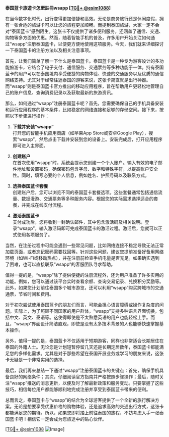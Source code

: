 **泰国蓝卡旅遊卡怎麽註冊wsapp [[TG💪+ @esim1088](https://t.me/s/esim1088)]**

在当今数字化时代，出行变得更加便捷和高效。无论是商务旅行还是休闲度假，拥有一张合适的旅游卡可以让您的旅程更加顺畅。而提到泰国旅游，大家一定不会对“泰国蓝卡”感到陌生。这张卡不仅提供了诸多便利服务，还涵盖了通信、交通、购物等多方面的优惠。然而，随着智能手机的普及，许多用户开始关注如何通过“wsapp”注册泰国蓝卡，以便更方便地使用这项服务。今天，我们就来详细探讨一下泰国蓝卡的注册方法以及相关注意事项。

首先，让我们简单了解一下什么是泰国蓝卡。泰国蓝卡是一种专为游客设计的多功能旅游卡，它结合了电子支付、通信服务、交通票务等多种功能于一体。持有泰国蓝卡的用户可以在泰国境内享受便捷的购物体验、快速的交通服务以及优质的通信网络支持。尤其对于经常往返泰国的游客来说，这张卡简直就是出行神器。而“wsapp”则是泰国蓝卡官方推出的移动应用程序，旨在帮助用户更轻松地管理自己的账户信息、查询消费记录以及获取最新的旅游资讯。

那么，如何通过“wsapp”注册泰国蓝卡呢？首先，您需要确保自己的手机具备安装和运行应用程序的基本条件，比如稳定的网络连接和足够的存储空间。接下来，按照以下步骤进行操作：

1. **下载并安装“wsapp”**  
   打开您的智能手机应用商店（如苹果App Store或安卓Google Play），搜索“wsapp”，然后点击下载并安装到您的设备上。安装完成后，打开应用程序即可进入主界面。

2. **创建账户**  
   在首次使用“wsapp”时，系统会提示您创建一个个人账户。输入有效的电子邮件地址和设置密码，确保密码包含字母、数字和特殊字符，以提高账户安全性。同时，填写必要的个人信息，例如姓名、护照号码以及联系方式。

3. **选择泰国蓝卡套餐**  
   创建账户后，您可以浏览不同的泰国蓝卡套餐选项。这些套餐通常包括通信流量、数据漫游、交通票务等多种服务内容。根据您的实际需求选择适合的套餐，并完成在线支付流程。

4. **激活泰国蓝卡**  
   支付成功后，您将收到一封确认邮件，其中包含激活码及相关说明。登录“wsapp”，输入激活码即可完成泰国蓝卡的激活过程。激活后，您就可以正式使用各项服务了。

当然，在注册过程中可能会遇到一些常见问题，比如网络连接不稳定导致无法正常加载页面，或者忘记密码需要找回等。针对这些问题，建议您提前准备好备用网络环境（如Wi-Fi或移动热点），并在注册前检查手机电量是否充足。如果确实遇到了困难，也可以直接联系“wsapp”的客服团队寻求帮助。

值得一提的是，“wsapp”除了提供便捷的注册流程外，还为用户准备了许多实用的功能。例如，您可以通过该平台实时查看余额、查询交易记录、兑换积分奖励等。此外，如果您计划前往泰国多个城市游览，还可以利用“wsapp”购买跨城市的交通通票，节省时间和费用。

对于初次尝试使用泰国蓝卡的朋友们而言，可能会担心语言障碍或操作复杂度的问题。实际上，为了照顾不同国家的用户群体，“wsapp”支持多种语言界面切换，包括中文、英文、泰语等。这使得即使是不太熟悉英语的用户也能轻松上手。而且，“wsapp”界面设计简洁直观，即使是没有太多技术背景的人也能够快速掌握基本操作。

另外，值得一提的是，泰国蓝卡不仅适用于短期游客，同样也非常适合长期居住在泰国的外籍人士。无论您是计划短暂停留几天还是长期定居数年，泰国蓝卡都能满足您的多样化需求。尤其是对于那些希望在泰国开展业务或学习的朋友来说，这张卡无疑是一个非常实用的选择。

最后，我们再来总结一下通过“wsapp”注册泰国蓝卡的关键点：首先，确保手机具备良好的网络条件；其次，仔细阅读官方指南并严格按照步骤操作；最后，随时关注“wsapp”推送的消息更新，以便及时了解最新政策和服务变动。只要掌握了这些技巧，相信每位用户都能够顺利地完成注册并享受到泰国蓝卡带来的便利。

总而言之，泰国蓝卡与“wsapp”的结合为全球游客提供了一个全新的旅行解决方案。无论是想要享受优惠价格的购物体验，还是追求高效的交通出行方式，这张卡都能满足您的期待。所以，如果您即将踏上前往泰国的旅程，不妨考虑入手一张泰国蓝卡吧！相信它一定会成为您旅途中的贴心伙伴。

[[TG💪+ @esim1088](https://t.me/s/esim1088) ![Image](https://i.postimg.cc/4NQfJmqS/Snipaste-2025-05-13-00-14-12.png)]